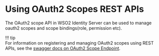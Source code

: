 # Using OAuth2 Scopes REST APIs

The OAuth2 scope API in WSO2 Identity Server can be used to manage
oauth2 scopes and scope bindings(role, permission etc).

!!! tip    
    For information on registering and managing OAuth2 scopes using REST
    APIs, see the [swagger docs on OAuth2 Scope
    Endpoint](https://api-docs.wso2.com/apidocs/is/is580/OAuth2-scope-endpoint/).
    
